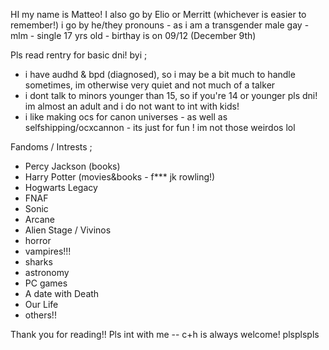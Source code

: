 HI my name is Matteo! I also go by Elio or Merritt (whichever is easier to remember!)
i go by he/they pronouns - as i am a transgender male 
gay - mlm - single
17 yrs old - birthay is on 09/12 (December 9th)

Pls read rentry for basic dni!
byi ; 
- i have audhd & bpd (diagnosed), so i may be a bit much to handle sometimes, im otherwise very quiet and not much of a talker
- i dont talk to minors younger than 15, so if you're 14 or younger pls dni! im almost an adult and i do not want to int with kids!
- i like making ocs for canon universes - as well as selfshipping/ocxcannon -  its just for fun ! im not those weirdos lol

Fandoms / Intrests ;
- Percy Jackson (books)
- Harry Potter (movies&books - f*** jk rowling!)
- Hogwarts Legacy
- FNAF
- Sonic
- Arcane
- Alien Stage / Vivinos
- horror 
- vampires!!!
- sharks
- astronomy
- PC games
- A date with Death
- Our Life
- others!!

Thank you for reading!! Pls int with me -- c+h is always welcome! plsplspls
